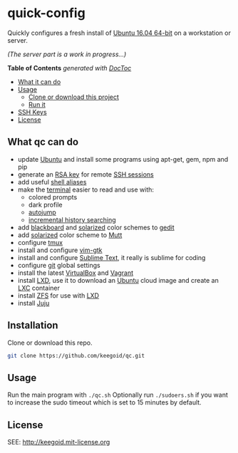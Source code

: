 quick-config
============

Quickly configures a fresh install of [Ubuntu 16.04 64-bit][xx] on a workstation or server.

*(The server part is a work in progress...)*

<!-- START doctoc generated TOC please keep comment here to allow auto update -->
<!-- DON'T EDIT THIS SECTION, INSTEAD RE-RUN doctoc TO UPDATE -->
**Table of Contents**  *generated with [DocToc](https://github.com/thlorenz/doctoc)*

- [What it can do](#what-it-can-do)
- [Usage](#usage)
  - [Clone or download this project](#clone-or-download-this-project)
  - [Run it](#run-it)
- [SSH Keys](#ssh-keys)
- [License](#license)

<!-- END doctoc generated TOC please keep comment here to allow auto update -->

## What qc can do

- update [Ubuntu][ubuntu] and install some programs using apt-get, gem, npm and pip
- generate an [RSA key][sshkey] for remote [SSH sessions][ssh]
- add useful [shell aliases][sa]
- make the [terminal][gt] easier to read and use with:
    - colored prompts
    - dark profile
    - [autojump][aj]
    - [incremental history searching][ihs]
- add [blackboard][bb] and [solarized][gsolar] color schemes to [gedit][gedit]
- add [solarized][msolar] color scheme to [Mutt][mutt]
- configure [tmux][tmux]
- install and configure [vim-gtk][vim]
- install and configure [Sublime Text][subl], it really is sublime for coding
- configure [git][git] global settings
- install the latest [VirtualBox][vb] and [Vagrant][vg]
- install [LXD][lxd], use it to download an [Ubuntu][xx] cloud image and create an [LXC][lxc] container
- install [ZFS][zfs] for use with [LXD][lxd]
- install [Juju][juju]

## Installation

Clone or download this repo.

```bash
git clone https://github.com/keegoid/qc.git
```

## Usage

Run the main program with `./qc.sh`
Optionally run `./sudoers.sh` if you want to increase the sudo timeout which is set to 15 minutes by default.

## License

SEE: http://keegoid.mit-license.org


[ubuntu]:   http://www.ubuntu.com/global
[xx]:       https://wiki.ubuntu.com/XenialXerus/ReleaseNotes
[lxd]:      https://linuxcontainers.org/lxd/introduction/
[lxc]:      https://linuxcontainers.org/lxc/introduction/
[zfs]:      https://wiki.ubuntu.com/ZFS
[juju]:     http://www.ubuntu.com/cloud/juju
[gedit]:    https://wiki.gnome.org/Apps/Gedit
[subl]:     https://www.sublimetext.com/
[vim]:      http://www.vim.org/
[gt]:       http://manpages.ubuntu.com/manpages/hardy/man1/gnome-terminal.1.html
[ihs]:      https://help.ubuntu.com/community/UsingTheTerminal#An_extremely_handy_tool_::_Incremental_history_searching
[tsolar]:   https://github.com/Anthony25/gnome-terminal-colors-solarized
[gsolar]:   https://github.com/mattcan/solarized-gedit
[msolar]:   https://github.com/altercation/mutt-colors-solarized
[bb]:       https://github.com/afair/dot-gedit
[tmux]:     https://tmux.github.io/
[mutt]:     http://www.mutt.org/
[vb]:       https://www.virtualbox.org/
[vg]:       https://www.vagrantup.com/
[aj]:       https://github.com/wting/autojump
[ssh]:      http://en.wikipedia.org/wiki/Secure_Shell
[sshkey]:   http://en.wikipedia.org/wiki/Ssh-keygen
[sa]:       http://en.wikipedia.org/wiki/Alias_%28command%29
[gh]:       https://github.com/
[git]:      https://git-scm.com/
[lp]:       https://lastpass.com/f?3202156
